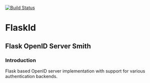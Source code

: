 [![Build Status](https://travis-ci.org/bluszcz/flaskid.svg?branch=master)](https://travis-ci.org/bluszcz/flaskid)
# FlaskId

## Flask OpenID Server Smith

### Introduction

Flask based OpenID server implementation with support for various authentication backends.

